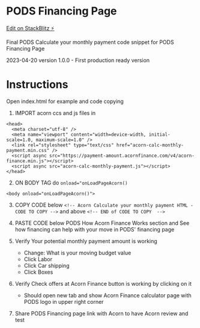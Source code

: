 # PODS Financing Page

[Edit on StackBlitz ⚡️](https://stackblitz.com/edit/web-platform-rgurtc)

Final PODS Calculate your monthly payment code snippet for PODS Financing Page

2023-04-20 version 1.0.0 - First production ready version


# Instructions
Open index.html for example and code copying

1. IMPORT acorn ccs and js files in <head>
```
<head>
  <meta charset="utf-8" />
  <meta name="viewport" content="width=device-width, initial-scale=1.0, maximum-scale=1.0" />
  <link rel="stylesheet" type="text/css" href="acorn-calc-monthly-payment.min.css" />
  <script async src="https://payment-amount.acornfinance.com/v4/acorn-finance.min.js"></script>
  <script async src="acorn-calc-monthly-payment.js"></script>
</head>
```

2. ON BODY TAG do `onload="onLoadPageAcorn()`
```
<body onload="onLoadPageAcorn()">
```

3. COPY CODE below 
  `<!-- Acorn Calculate your monthly payment HTML - CODE TO COPY -->` 
    and above 
  `<!-- END of CODE TO COPY  -->`

4. PASTE CODE below PODS How Acorn Finance Works section and See how financing can help with your move in PODS' financing page

5. Verify Your potential monthly payment amount is working
    - Change: What is your moving budget value
    - Click Labor
    - Click Car shipping
    - Click Boxes

6. Verify Check offers at Acorn Finance button is working by clicking on it
    - Should open new tab and show Acorn Finance calculator page with PODS logo in upper right corner
    

7. Share PODS Financing page link with Acorn to have Acorn review and test

